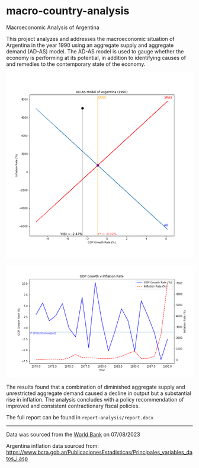 # macro-country-analysis
Macroeconomic Analysis of Argentina

This project analyzes and addresses the macroeconomic situation of Argentina in the year 1990 using an aggregate supply and aggregate demand (AD-AS) model. The AD-AS model is used to gauge whether the economy is performing at its potential, in addition to identifying causes of and remedies to the contemporary  state of the economy. 

![AD-AS model](report-analysis/plots/macro_AD-AS2A.png)

![gdpVinflation](report-analysis/plots/gdpVinflation.png)

The results found that a combination of diminished aggregate supply and unrestricted aggregate demand caused a decline in output but a substantial rise in inflation. The analysis concludes with a policy recommendation of improved and consistent contractionary fiscal policies.

The full report can be found in `report-analysis/report.docx`

-----

Data was sourced from the [World Bank](https://data.worldbank.org/country/argentina) on 07/08/2023

Argentina inflation data sourced from: https://www.bcra.gob.ar/PublicacionesEstadisticas/Principales_variables_datos_i.asp


